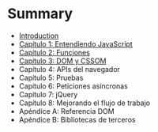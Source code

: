 # Summary

* [Introduction](README.md)
* [Capítulo 1: Entendiendo JavaScript](1-javascript.md)
* [Capítulo 2: Funciones](2-funciones.md)
* [Capítulo 3: DOM y CSSOM](3-dom-cssom.md)
* Capítulo 4: APIs del navegador
* Capítulo 5: Pruebas
* Capítulo 6: Peticiones asíncronas
* Capítulo 7: jQuery
* Capítulo 8: Mejorando el flujo de trabajo
* Apéndice A: Referencia DOM
* Apéndice B: Bibliotecas de terceros

